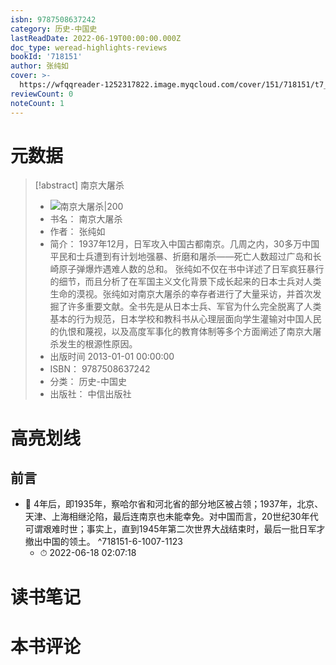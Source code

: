 ```yaml
---
isbn: 9787508637242
category: 历史-中国史
lastReadDate: 2022-06-19T00:00:00.000Z
doc_type: weread-highlights-reviews
bookId: '718151'
author: 张纯如
cover: >-
  https://wfqqreader-1252317822.image.myqcloud.com/cover/151/718151/t7_718151.jpg
reviewCount: 0
noteCount: 1
---
```

# 元数据
> [!abstract] 南京大屠杀
> - ![ 南京大屠杀|200](https://wfqqreader-1252317822.image.myqcloud.com/cover/151/718151/t7_718151.jpg)
> - 书名： 南京大屠杀
> - 作者： 张纯如
> - 简介： 1937年12月，日军攻入中国古都南京。几周之内，30多万中国平民和士兵遭到有计划地强暴、折磨和屠杀——死亡人数超过广岛和长崎原子弹爆炸遇难人数的总和。 张纯如不仅在书中详述了日军疯狂暴行的细节，而且分析了在军国主义文化背景下成长起来的日本士兵对人类生命的漠视。张纯如对南京大屠杀的幸存者进行了大量采访，并首次发掘了许多重要文献。全书先是从日本士兵、军官为什么完全脱离了人类基本的行为规范，日本学校和教科书从心理层面向学生灌输对中国人民的仇恨和蔑视，以及高度军事化的教育体制等多个方面阐述了南京大屠杀发生的根源性原因。
> - 出版时间 2013-01-01 00:00:00
> - ISBN： 9787508637242
> - 分类： 历史-中国史
> - 出版社： 中信出版社

# 高亮划线

## 前言


- 📌 4年后，即1935年，察哈尔省和河北省的部分地区被占领；1937年，北京、天津、上海相继沦陷，最后连南京也未能幸免。对中国而言，20世纪30年代可谓艰难时世；事实上，直到1945年第二次世界大战结束时，最后一批日军才撤出中国的领土。 ^718151-6-1007-1123
    - ⏱ 2022-06-18 02:07:18 
# 读书笔记

# 本书评论
